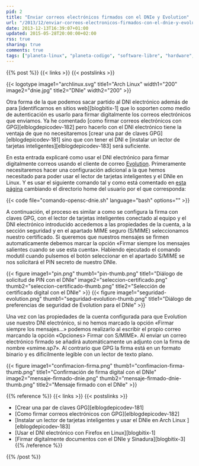 ```yaml
---
pid: 2
title: "Enviar correos electrónicos firmados con el DNIe y Evolution"
url: "/2013/12/enviar-correos-electronicos-firmados-con-el-dnie-y-evolution/"
date: 2013-12-13T16:39:07+01:00
updated: 2015-05-28T20:00:00+02:00
rss: true
sharing: true
comments: true
tags: ["planeta-linux", "planeta-codigo", "software-libre", "hardware", "software"]
---
```


{{% post %}}
{{< links >}}
{{< postslinks >}}

{{< logotype image1="archlinux.svg" title1="Arch Linux" width1="200" image2="dnie.jpg" title2="DNIe" width2="200" >}}

Otra forma de la que podemos sacar partido al DNI electrónico además de para [identificarnos en sitios web][blogbitix-1] que lo soporten como medio de autenticación es usarlo para firmar digitalmente los correos electrónicos que enviamos. Ya he comentado [como firmar correos electrónicos con GPG][elblogdepicodev-182] pero hacerlo con el DNI electrónico tiene la ventaja de que no necesitaremos [crear una par de claves GPG][elblogdepicodev-181] sino que con tener el DNI e [instalar un lector de tarjetas inteligentes][elblogdepicodev-183] será suficiente.

En esta entrada explicaré como usar el DNI electrónico para firmar digitalmente correos usando el cliente de correo [Evolution](https://projects.gnome.org/evolution/). Primeramente necesitaremos hacer una configuración adicional a la que hemos necesitado para poder usar el lector de tarjetas inteligentes y el DNIe en Linux. Y es usar el siguiente comando tal y como está comentado en [esta página](https://forja.cenatic.es/plugins/mediawiki/wiki/opendnie/index.php/Documentacion_Aplicaciones_Evolution#Configuraci.C3.B3n_del_DNIe_en_el_cliente_de_correo_Evolution) cambiando el directorio home del usuario por el que corresponda:

{{< code file="comando-opensc-dnie.sh" language="bash" options="" >}}

A continuación, el proceso es similar a como se configura la firma con claves GPG, con el lector de tarjetas inteligentes conectado al equipo y el DNI electrónico introducido accedemos a las propiedades de la cuenta, a la sección seguridad y en el apartado MIME seguro (S/MIME) seleccionamos nuestro certificado. Si queremos que nuestros mensajes se firmen automaticamente debemos marcar la opción «Firmar siempre los mensajes salientes cuando se use esta cuenta». Habiendo ejecutado el comando modutil cuando pulsemos el botón seleccionar en el apartado S/MIME se nos solicitará el PIN secreto de nuestro DNIe.

<div class="media">
    {{< figure
        image1="pin.png" thumb1="pin-thumb.png" title1="Diálogo de solicitud de PIN con el DNIe"
        image2="seleccion-certificado.png" thumb2="seleccion-certificado-thumb.png" title2="Selección de certificado digital con el DNIe" >}}
    {{< figure
        image1="seguridad-evolution.png" thumb1="seguridad-evolution-thumb.png" title1="Diálogo de preferencias de seguridad de Evolution para el DNIe" >}}
</div>

Una vez con las propiedades de la cuenta configurada para que Evolution use nuestro DNI electrónico, si no hemos marcado la opción «Firmar siempre los mensajes...» podemos realizarlo al escribir el propio correo marcando la opción «Opciones> Firmar con S/MIME». Al enviar un correo electrónico firmado se añadirá automáticamente un adjunto con la firma de nombre «smime.sp7». Al contrario que GPG la firma está en un formato binario y es dificilmente legible con un lector de texto plano.

<div class="media">
    {{< figure
        image1="confimacion-firma.png" thumb1="confimacion-firma-thumb.png" title1="Confirmación de firma digital con el DNIe"
        image2="mensaje-firmado-dnie.png" thumb2="mensaje-firmado-dnie-thumb.png" title2="Mensaje firmado con el DNIe" >}}
</div>

{{% reference %}}
{{< links >}}
{{< postslinks >}}
* [Crear una par de claves GPG][elblogdepicodev-181]
* [Como firmar correos electrónicos con GPG][elblogdepicodev-182]
* [Instalar un lector de tarjetas inteligentes y usar el DNIe en Arch Linux ][elblogdepicodev-183]
* [Usar el DNI electrónico con Firefox en Linux][blogbitix-1]
* [Firmar digitalmente documentos con el DNIe y Sinadura][blogbitix-3]
{{% /reference %}}

{{% /post %}}
